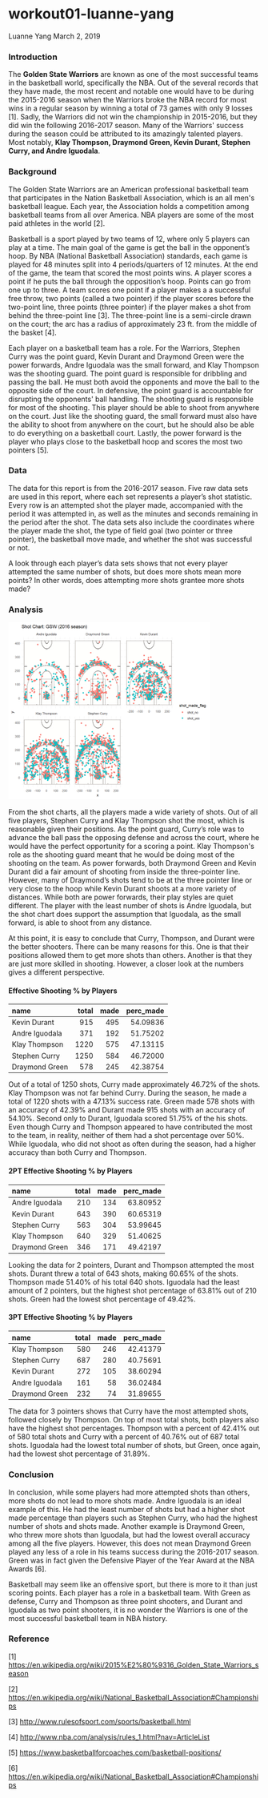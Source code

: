 workout01-luanne-yang
================
Luanne Yang
March 2, 2019

### Introduction

The **Golden State Warriors** are known as one of the most successful teams in the basketball world, specifically the NBA. Out of the several records that they have made, the most recent and notable one would have to be during the 2015-2016 season when the Warriors broke the NBA record for most wins in a regular season by winning a total of 73 games with only 9 losses [1]. Sadly, the Warriors did not win the championship in 2015-2016, but they did win the following 2016-2017 season. Many of the Warriors' success during the season could be attributed to its amazingly talented players. Most notably, **Klay Thompson, Draymond Green, Kevin Durant, Stephen Curry, and Andre Iguodala**.

### Background

The Golden State Warriors are an American professional basketball team that participates in the Nation Basketball Association, which is an all men's basketball league. Each year, the Association holds a competition among basketball teams from all over America. NBA players are some of the most paid athletes in the world [2].

Basketball is a sport played by two teams of 12, where only 5 players can play at a time. The main goal of the game is get the ball in the opponent’s hoop. By NBA (National Basketball Association) standards, each game is played for 48 minutes split into 4 periods/quarters of 12 minutes. At the end of the game, the team that scored the most points wins. A player scores a point if he puts the ball through the opposition’s hoop. Points can go from one up to three. A team scores one point if a player makes a a successful free throw, two points (called a two pointer) if the player scores before the two-point line, three points (three pointer) if the player makes a shot from behind the three-point line [3]. The three-point line is a semi-circle drawn on the court; the arc has a radius of approximately 23 ft. from the middle of the basket [4].

Each player on a basketball team has a role. For the Warriors, Stephen Curry was the point guard, Kevin Durant and Draymond Green were the power forwards, Andre Iguodala was the small forward, and Klay Thompson was the shooting guard. The point guard is responsible for dribbling and passing the ball. He must both avoid the opponents and move the ball to the opposite side of the court. In defensive, the point guard is accountable for disrupting the opponents' ball handling. The shooting guard is responsible for most of the shooting. This player should be able to shoot from anywhere on the court. Just like the shooting guard, the small forward must also have the ability to shoot from anywhere on the court, but he should also be able to do everything on a basketball court. Lastly, the power forward is the player who plays close to the basketball hoop and scores the most two pointers [5].

### Data

The data for this report is from the 2016-2017 season. Five raw data sets are used in this report, where each set represents a player’s shot statistic. Every row is an attempted shot the player made, accompanied with the period it was attempted in, as well as the minutes and seconds remaining in the period after the shot. The data sets also include the coordinates where the player made the shot, the type of field goal (two pointer or three pointer), the basketball move made, and whether the shot was successful or not.

A look through each player’s data sets shows that not every player attempted the same number of shots, but does more shots mean more points? In other words, does attempting more shots grantee more shots made?

### Analysis

<img src="../images/gsw-shot-charts.png" width="80%" />

From the shot charts, all the players made a wide variety of shots. Out of all five players, Stephen Curry and Klay Thompson shot the most, which is reasonable given their positions. As the point guard, Curry’s role was to advance the ball pass the opposing defense and across the court, where he would have the perfect opportunity for a scoring a point. Klay Thompson's role as the shooting guard meant that he would be doing most of the shooting on the team. As power forwards, both Draymond Green and Kevin Durant did a fair amount of shooting from inside the three-pointer line. However, many of Draymond’s shots tend to be at the three pointer line or very close to the hoop while Kevin Durant shoots at a more variety of distances. While both are power forwards, their play styles are quiet different. The player with the least number of shots is Andre Iguodala, but the shot chart does support the assumption that Iguodala, as the small forward, is able to shoot from any distance.

At this point, it is easy to conclude that Curry, Thompson, and Durant were the better shooters. There can be many reasons for this. One is that their positions allowed them to get more shots than others. Another is that they are just more skilled in shooting. However, a closer look at the numbers gives a different perspective.

#### Effective Shooting % by Players

| name           |  total|  made|  perc\_made|
|:---------------|------:|-----:|-----------:|
| Kevin Durant   |    915|   495|    54.09836|
| Andre Iguodala |    371|   192|    51.75202|
| Klay Thompson  |   1220|   575|    47.13115|
| Stephen Curry  |   1250|   584|    46.72000|
| Draymond Green |    578|   245|    42.38754|

Out of a total of 1250 shots, Curry made approximately 46.72% of the shots. Klay Thompson was not far behind Curry. During the season, he made a total of 1220 shots with a 47.13% success rate. Green made 578 shots with an accuracy of 42.39% and Durant made 915 shots with an accuracy of 54.10%. Second only to Durant, Iguodala scored 51.75% of the his shots. Even though Curry and Thompson appeared to have contributed the most to the team, in reality, neither of them had a shot percentage over 50%. While Iguodala, who did not shoot as often during the season, had a higher accuracy than both Curry and Thompson.

#### 2PT Effective Shooting % by Players

| name           |  total|  made|  perc\_made|
|:---------------|------:|-----:|-----------:|
| Andre Iguodala |    210|   134|    63.80952|
| Kevin Durant   |    643|   390|    60.65319|
| Stephen Curry  |    563|   304|    53.99645|
| Klay Thompson  |    640|   329|    51.40625|
| Draymond Green |    346|   171|    49.42197|

Looking the data for 2 pointers, Durant and Thompson attempted the most shots. Durant threw a total of 643 shots, making 60.65% of the shots. Thompson made 51.40% of his total 640 shots. Iguodala had the least amount of 2 pointers, but the highest shot percentage of 63.81% out of 210 shots. Green had the lowest shot percentage of 49.42%.

#### 3PT Effective Shooting % by Players

| name           |  total|  made|  perc\_made|
|:---------------|------:|-----:|-----------:|
| Klay Thompson  |    580|   246|    42.41379|
| Stephen Curry  |    687|   280|    40.75691|
| Kevin Durant   |    272|   105|    38.60294|
| Andre Iguodala |    161|    58|    36.02484|
| Draymond Green |    232|    74|    31.89655|

The data for 3 pointers shows that Curry have the most attempted shots, followed closely by Thompson. On top of most total shots, both players also have the highest shot percentages. Thompson with a percent of 42.41% out of 580 total shots and Curry with a percent of 40.76% out of 687 total shots. Iguodala had the lowest total number of shots, but Green, once again, had the lowest shot percentage of 31.89%.

### Conclusion

In conclusion, while some players had more attempted shots than others, more shots do not lead to more shots made. Andre Iguodala is an ideal example of this. He had the least number of shots but had a higher shot made percentage than players such as Stephen Curry, who had the highest number of shots and shots made. Another example is Draymond Green, who threw more shots than Iguodala, but had the lowest overall accuracy among all the five players. However, this does not mean Draymond Green played any less of a role in his teams success during the 2016-2017 season. Green was in fact given the Defensive Player of the Year Award at the NBA Awards [6].

Basketball may seem like an offensive sport, but there is more to it than just scoring points. Each player has a role in a basketball team. With Green as defense, Curry and Thompson as three point shooters, and Durant and Iguodala as two point shooters, it is no wonder the Warriors is one of the most successful basketball team in NBA history.

### Reference

[1] <https://en.wikipedia.org/wiki/2015%E2%80%9316_Golden_State_Warriors_season>

[2] <https://en.wikipedia.org/wiki/National_Basketball_Association#Championships>

[3] <http://www.rulesofsport.com/sports/basketball.html>

[4] <http://www.nba.com/analysis/rules_1.html?nav=ArticleList>

[5] <https://www.basketballforcoaches.com/basketball-positions/>

[6] <https://en.wikipedia.org/wiki/National_Basketball_Association#Championships>
